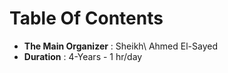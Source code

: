 # Table Of Contents
- **The Main Organizer** : Sheikh\ Ahmed El-Sayed
- **Duration** : 4-Years - 1 hr/day
